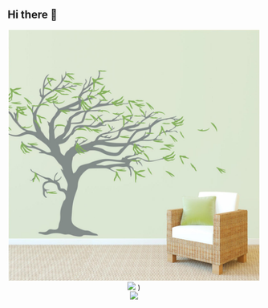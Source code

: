 ## Hi there 👋
<div id="header" align="center">
<img src="https://github.com/Nadegda711/Nadegda711/blob/main/IMG_5311.JPG" width="500"/>
</div>
<div id="header" align="center">
<a href="https://www.python.org"><img src="C:\Users\golos\OneDrive\Рабочий стол\Мама\Urban University\Картинки для Надежды\иконки\python_vertical_logo_icon_168039.png" /></a>
)
  </div>
<div id="header" align="center">
<a href="https://profi.ru/profile/GolosovaNA"><img src="beautiful-kitten-with-flowers-outdoors.jpg" /></a>
</div>
